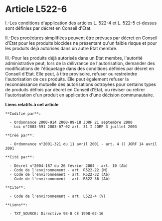 # Article L522-6

I.-Les conditions d'application des articles L. 522-4 et L. 522-5 ci-dessus sont définies par décret en Conseil d'Etat. 

II.-Des procédures simplifiées peuvent être prévues par décret en Conseil d'Etat pour les produits biocides ne présentant
qu'un faible risque et pour les produits déjà autorisés dans un autre Etat membre. 

III.-Pour les produits déjà autorisés dans un Etat membre, l'autorité administrative peut, lors de la délivrance de
l'autorisation, demander des modifications de l'étiquetage dans des conditions définies par décret en Conseil d'Etat. Elle
peut, à titre provisoire, refuser ou restreindre l'autorisation de ces produits. Elle peut également refuser la
reconnaissance mutuelle des autorisations octroyées pour certains types de produits définis par décret en Conseil d'Etat, ou
réviser ou retirer l'autorisation d'un produit en application d'une décision communautaire.

**Liens relatifs à cet article**

	**Codifié par**:

	  - Ordonnance 2000-914 2000-09-18 JORF 21 septembre 2000
	  - Loi n°2003-591 2003-07-02 art. 31 I JORF 3 juillet 2003

	**Créé par**:

	  - Ordonnance n°2001-321 du 11 avril 2001 - art. 4 () JORF 14 avril 2001

	**Cité par**:

	  - Décret n°2004-187 du 26 février 2004 - art. 10 (Ab)
	  - Code de l'environnement - art. R522-22 (M)
	  - Code de l'environnement - art. R522-32 (Ab)
	  - Code de l'environnement - art. R522-36 (Ab)

	**Cite**:

	  - Code de l'environnement - art. L522-4 (V)

	**Liens**:

	  - TXT_SOURCE: Directive 98-8 CE 1998-02-16
